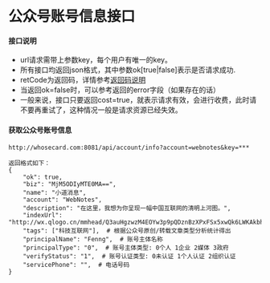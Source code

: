 # 公众号账号信息接口

#### 接口说明
* url请求需带上参数key，每个用户有唯一的key。
* 所有接口均返回json格式，其中参数ok[true|false]表示是否请求成功.
* retCode为返回码，详情参考[返回码说明](https://iwoods.coding.net/p/wxapi-doc/d/wxapi-doc/git/blob/master/retcode.md)
* 当返回ok=false时，可以参考返回的error字段（如果存在的话）
* 一般来说，接口只要返回cost=true，就表示请求有效，会进行收费，此时请不要再重试了，这种情况一般是请求资源已经失效。

#### 获取公众号账号信息
```
http://whosecard.com:8081/api/account/info?account=webnotes&key=***

返回格式如下：
{
	"ok": true,
	"biz": "MjM5ODIyMTE0MA==",
	"name": "小道消息",
	"account": "WebNotes",
	"description": "在这里，我想为你呈现一幅中国互联网的清明上河图。",
	"indexUrl": "http://wx.qlogo.cn/mmhead/Q3auHgzwzM4EOYw3p9pQDznBzXPxFSx5xwQk6LWKAkbhPhHNQNgsCw/0",
	"tags": ["科技互联网"],  # 根据公众号原创/转载文章类型分析统计得出
	"principalName": "Fenng",  # 账号主体名称
	"principalType": "0",  # 账号主体类型: 0个人 1企业 2媒体 3政府
	"verifyStatus": "1",  # 账号认证类型: 0未认证 1个人认证 2组织认证
	"servicePhone": "",  # 电话号码
}
```

<!--
certifiedText: "微信认证：Fenng; 冯大辉,丁香园技术产品负责人.",
accountType: "0",  # "0"为订阅号，"1"为服务号
-->
